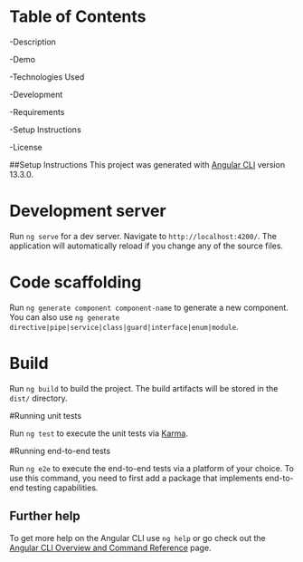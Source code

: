 # Table of Contents
  -Description
  
  -Demo
  
  -Technologies Used
  
  -Development
  
  -Requirements
  
  -Setup Instructions
  
  -License


##Setup Instructions
This project was generated with [Angular CLI](https://github.com/angular/angular-cli) version 13.3.0.

# Development server

Run `ng serve` for a dev server. Navigate to `http://localhost:4200/`. The application will automatically reload if you change any of the source files.

# Code scaffolding

Run `ng generate component component-name` to generate a new component. You can also use `ng generate directive|pipe|service|class|guard|interface|enum|module`.

# Build

Run `ng build` to build the project. The build artifacts will be stored in the `dist/` directory.

#Running unit tests

Run `ng test` to execute the unit tests via [Karma](https://karma-runner.github.io).

#Running end-to-end tests

Run `ng e2e` to execute the end-to-end tests via a platform of your choice. To use this command, you need to first add a package that implements end-to-end testing capabilities.

## Further help

To get more help on the Angular CLI use `ng help` or go check out the [Angular CLI Overview and Command Reference](https://angular.io/cli) page.
